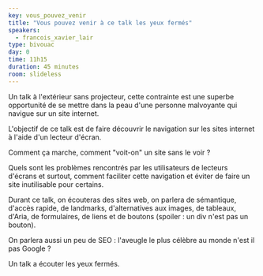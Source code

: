 ```yaml
---
key: vous_pouvez_venir
title: "Vous pouvez venir à ce talk les yeux fermés"
speakers:
  - francois_xavier_lair
type: bivouac
day: 0
time: 11h15
duration: 45 minutes
room: slideless
---
```


Un talk à l'extérieur sans projecteur, cette contrainte est une superbe opportunité de se mettre dans la peau d'une personne malvoyante qui navigue sur un site internet.

L'objectif de ce talk est de faire découvrir le navigation sur les sites internet à l'aide d'un lecteur d'écran.

Comment ça marche, comment "voit-on" un site sans le voir ?

Quels sont les problèmes rencontrés par les utilisateurs de lecteurs d'écrans et surtout, comment faciliter cette navigation et éviter de faire un site inutilisable pour certains.

Durant ce talk, on écouteras des sites web, on parlera de sémantique, d'accès rapide, de landmarks, d'alternatives aux images, de tableaux, d'Aria, de formulaires, de liens et de boutons (spoiler : un div n'est pas un bouton).

On parlera aussi un peu de SEO : l'aveugle le plus célèbre au monde n'est il pas Google ?

Un talk a écouter les yeux fermés.